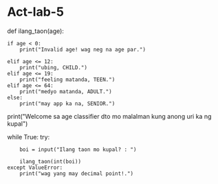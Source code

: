 # Act-lab-5

def ilang_taon(age):
    
    if age < 0:
        print("Invalid age! wag neg na age par.")
    
    elif age <= 12:
        print("ubing, CHILD.")
    elif age <= 19:
        print("feeling matanda, TEEN.")
    elif age <= 64:
        print("medyo matanda, ADULT.")
    else:
        print("may app ka na, SENIOR.")


print("Welcome sa age classifier dto mo malalman kung anong uri ka ng kupal")

while True:
    try:
        
        boi = input("Ilang taon mo kupal? : ")
        
        ilang_taon(int(boi))
    except ValueError:
        print("wag yang may decimal point!.")
